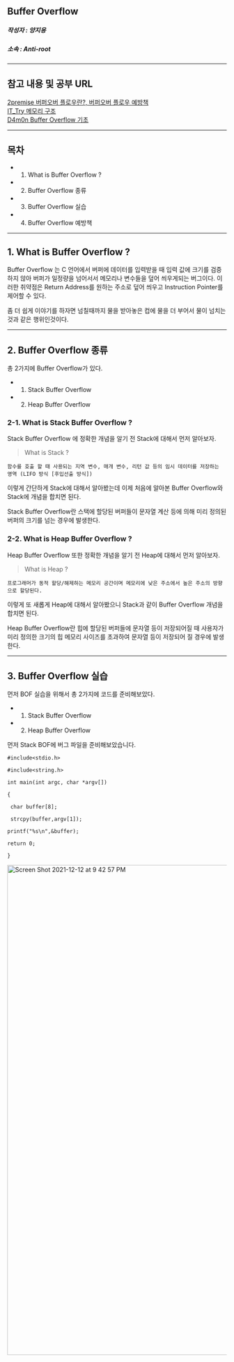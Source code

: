 ## Buffer Overflow

##### 작성자 : 양지용
##### 소속 : Anti-root

<hr>

## 참고 내용 및 공부 URL
[2premise 버퍼오버 플로우란?, 버퍼오버 플로우 예방책](https://je0n-je.tistory.com/12) <br>
[IT_Try 메모리 구조](https://cwjuns.tistory.com/17) <br>
[D4m0n Buffer Overflow 기초](https://d4m0n.tistory.com/14)

<hr>

## 목차
* 1. What is Buffer Overflow ?
* 2. Buffer Overflow 종류
* 3. Buffer Overflow 실습
* 4. Buffer Overflow 예방책

<hr>

## 1. What is Buffer Overflow ?
Buffer Overflow 는 C 언어에서 버퍼에 데이터를 입력받을 때 입력 값에 크기를 검증하지 않아 버퍼가 일정량을 넘어서서 메모리나 변수들을 덮어 씌우게되는 버그이다.
이러한 취약점은 Return Address를 원하는 주소로 덮어 씌우고 Instruction Pointer를 제어할 수 있다.

좀 더 쉽게 이야기를 하자면 넘칠때까지 물을 받아놓은 컵에 물을 더 부어서 물이 넘치는 것과 같은 행위인것이다.

<hr>

## 2. Buffer Overflow 종류
총 2가지에 Buffer Overflow가 있다.
* 1. Stack Buffer Overflow
* 2. Heap Buffer Overflow


### 2-1. What is Stack Buffer Overflow ?
Stack Buffer Overflow 에 정확한 개념을 알기 전 Stack에 대해서 먼저 알아보자.
> What is Stack ?

```함수를 호출 할 때 사용되는 지역 변수, 매개 변수, 리턴 값 등의 임시 데이터를 저장하는 영역 (LIFO 방식 [후입선출 방식])```

이렇게 간단하게 Stack에 대해서 알아봤는데 이제 처음에 알아본 Buffer Overflow와 Stack에 개념을 합치면 된다.

Stack Buffer Overflow란 스택에 할당된 버퍼들이 문자열 계산 등에 의해 미리 정의된 버퍼의 크기를 넘는 경우에 발생한다.

### 2-2. What is Heap Buffer Overflow ?
Heap Buffer Overflow 또한 정확한 개념을 알기 전 Heap에 대해서 먼저 알아보자.
> What is Heap ?

```프로그래머가 동적 할당/해제하는 메모리 공간이며 메모리에 낮은 주소에서 높은 주소의 방향으로 할당된다. ```

이렇게 또 새롭게 Heap에 대해서 알아봤으니 Stack과 같이 Buffer Overflow 개념을 합치면 된다.

Heap Buffer Overflow란 힙에 할당된 버퍼들에 문자열 등이 저장되어질 때 사용자가 미리 정의한 크기의 힙 메모리 사이즈를 초과하여 문자열 등이 저장되어 질 경우에 발생한다.

<hr>

## 3. Buffer Overflow 실습

먼저 BOF 실습을 위해서 총 2가지에 코드를 준비해보았다.
* 1. Stack Buffer Overflow
* 2. Heap Buffer Overflow

먼저 Stack BOF에 버그 파일을 준비해보았습니다.
```
#include<stdio.h>

#include<string.h>

int main(int argc, char *argv[])

{

 char buffer[8];

 strcpy(buffer,argv[1]);

printf("%s\n",&buffer);

return 0;

}
```

<img width="1122" alt="Screen Shot 2021-12-12 at 9 42 57 PM" src="https://user-images.githubusercontent.com/84657474/145712725-e0554677-8b5e-40f2-bce9-b00260d76b6f.png">


